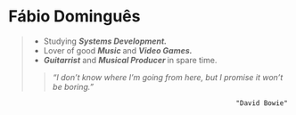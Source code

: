 <h1>Fábio Dominguês</h1>


>
> - Studying <em><strong> Systems Development. </em></strong>
> - Lover of good <em><strong> Music </em></strong> and <em><strong> Video Games. </em></strong>
> - <em><strong>Guitarrist</em></strong> and <em><strong> Musical Producer </em></strong> in spare time.
>> *“I don’t know where I’m going from here, but I promise it won’t be boring.”*
>>
                                                             "David Bowie"
